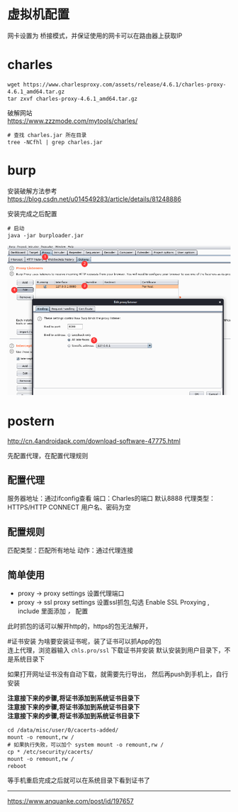 # 虚拟机配置
网卡设置为 桥接模式，并保证使用的网卡可以在路由器上获取IP

# charles
```shell
wget https://www.charlesproxy.com/assets/release/4.6.1/charles-proxy-4.6.1_amd64.tar.gz
tar zxvf charles-proxy-4.6.1_amd64.tar.gz
```

破解网站 \
https://www.zzzmode.com/mytools/charles/
```shell
# 查找 charles.jar 所在目录
tree -NCfhl | grep charles.jar
```

# burp
安装破解方法参考
https://blog.csdn.net/u014549283/article/details/81248886

安装完成之后配置
```text
# 启动
java -jar burploader.jar
```

![](./Img/QQ截图20210423004118.png)


# postern
http://cn.4androidapk.com/download-software-47775.html

先配置代理，在配置代理规则
## 配置代理
服务器地址：通过ifconfig查看
端口：Charles的端口 默认8888
代理类型：HTTPS/HTTP CONNECT
用户名、密码为空

## 配置规则
匹配类型：匹配所有地址
动作：通过代理连接

## 简单使用
* proxy -> proxy settings 
  设置代理端口
* proxy -> ssl proxy settings 
  设置ssl抓包,勾选 Enable SSL Proxying , include 里面添加 *，* 配置
  

此时抓包的话可以解开http的，https的包无法解开，

#证书安装
为啥要安装证书呢，装了证书可以抓App的包 \
连上代理，浏览器输入 `chls.pro/ssl` 下载证书并安装
默认安装到用户目录下，不是系统目录下

如果打开网址证书没有自动下载，就需要先行导出，
然后再push到手机上，自行安装

**注意接下来的步骤,将证书添加到系统证书目录下** \
**注意接下来的步骤,将证书添加到系统证书目录下** \
**注意接下来的步骤,将证书添加到系统证书目录下**
```shell
cd /data/misc/user/0/cacerts-added/ 
mount -o remount,rw / 
# 如果执行失败，可以加个 system mount -o remount,rw /
cp * /etc/security/cacerts/ 
mount -o remount,rw /
reboot
```

等手机重启完成之后就可以在系统目录下看到证书了

---

https://www.anquanke.com/post/id/197657

